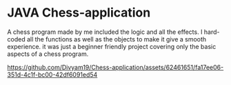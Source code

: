 # JAVA Chess-application
A chess program made by me included the logic and all the effects. I hard-coded all the functions as well as the objects to make it give a smooth experience. it was just a beginner friendly project  covering only the basic aspects of a chess program.


https://github.com/Divyam19/Chess-application/assets/62461651/fa17ee06-351d-4c1f-bc00-42df6091ed54

